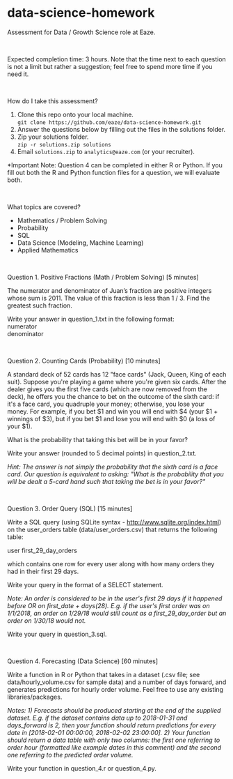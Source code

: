 # data-science-homework

Assessment for Data / Growth Science role at Eaze.

<br />

Expected completion time: 3 hours. Note that the time next to each question is not a limit but rather a suggestion; feel free to spend more time if you need it.

<br />

How do I take this assessment?
  1. Clone this repo onto your local machine.  
      ```git clone https://github.com/eaze/data-science-homework.git```
  2. Answer the questions below by filling out the files in the solutions folder.  
  3. Zip your solutions folder.  
      ```zip -r solutions.zip solutions```  
  4. Email ```solutions.zip``` to ```analytics@eaze.com``` (or your recruiter).
      
*Important Note: Question 4 can be completed in either R or Python. If you fill out both the R and Python 
function files for a question, we will evaluate both.

<br />

What topics are covered?
  - Mathematics / Problem Solving
  - Probability
  - SQL
  - Data Science (Modeling, Machine Learning)
  - Applied Mathematics

<br />

Question 1. Positive Fractions (Math / Problem Solving) [5 minutes]

The numerator and denominator of Juan’s fraction are positive integers whose 
sum is 2011. The value of this fraction is less than 1 / 3. Find the greatest
such fraction.

Write your answer in question_1.txt in the following format:  
numerator  
denominator

<br />

Question 2. Counting Cards (Probability) [10 minutes]

A standard deck of 52 cards has 12 "face cards" (Jack, Queen, King of each suit).
Suppose you're playing a game where you're given six cards. After the dealer gives
you the first five cards (which are now removed from the deck), he offers 
you the chance to bet on the outcome of the sixth card: if it's a face card, you 
quadruple your money; otherwise, you lose your money. For example, if you bet $1 and 
win you will end with $4 (your $1 + winnings of $3), but if you bet $1 and lose you
will end with $0 (a loss of your $1).

What is the probability that taking this bet will be in your favor?

Write your answer (rounded to 5 decimal points) in question_2.txt.

*Hint: The answer is not simply the probability that the sixth card is a face card. Our question is equivalent to asking: "What is the probability that you will be dealt a 5-card hand such that taking the bet is in your favor?"*

<br />

Question 3. Order Query (SQL) [15 minutes]

Write a SQL query (using SQLite syntax - http://www.sqlite.org/index.html) on the user_orders table (data/user_orders.csv)
that returns the following table:

user first_29_day_orders

which contains one row for every user along with how many orders they had in
their first 29 days.

Write your query in the format of a SELECT statement.

*Note: An order is considered to be in the user's first 29 days if
it happened before OR on first_date + days(28). E.g. if the user's first order
was on 1/1/2018, an order on 1/29/18 would still count as a first_29_day_order but an order on 1/30/18 would not.*

Write your query in question_3.sql.

<br />

Question 4. Forecasting (Data Science) [60 minutes]

Write a function in R or Python that takes in a dataset (.csv file; see data/hourly_volume.csv for sample data)
and a number of days forward, and generates predictions for hourly
order volume. Feel free to use any existing libraries/packages.

*Notes: 1) Forecasts should be produced starting at the end of the supplied dataset. E.g. if the dataset contains data up to 2018-01-31 and days_forward is 2, then your function should return predictions for every date in [2018-02-01 00:00:00, 2018-02-02 23:00:00]. 2) Your function should return a data table with only two columns: the first one referring to order hour (formatted like example dates in this comment) and the second one referring to the predicted order volume.*

Write your function in question_4.r or question_4.py.

<br />

<br />
